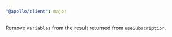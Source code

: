 ```yaml
---
"@apollo/client": major
---
```


Remove `variables` from the result returned from `useSubscription`.

